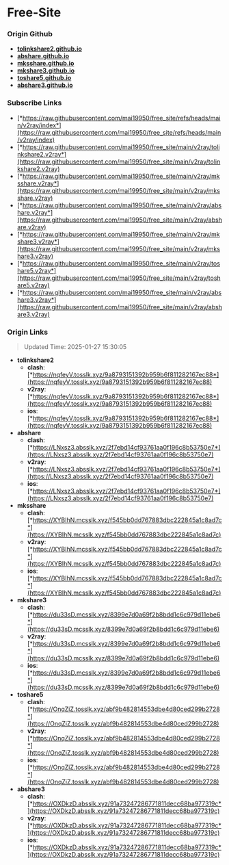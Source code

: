 # Free-Site

### Origin Github

- [**tolinkshare2.github.io**](https://github.com/tolinkshare2/tolinkshare2.github.io)
- [**abshare.github.io**](https://github.com/abshare/abshare.github.io)
- [**mksshare.github.io**](https://github.com/mksshare/mksshare.github.io)
- [**mkshare3.github.io**](https://github.com/mkshare3/mkshare3.github.io)
- [**toshare5.github.io**](https://github.com/toshare5/toshare5.github.io)
- [**abshare3.github.io**](https://github.com/abshare3/abshare3.github.io)

### Subscribe Links

- [*https://raw.githubusercontent.com/mai19950/free_site/refs/heads/main/v2ray/index*](https://raw.githubusercontent.com/mai19950/free_site/refs/heads/main/v2ray/index)
- [*https://raw.githubusercontent.com/mai19950/free_site/main/v2ray/tolinkshare2.v2ray*](https://raw.githubusercontent.com/mai19950/free_site/main/v2ray/tolinkshare2.v2ray)
- [*https://raw.githubusercontent.com/mai19950/free_site/main/v2ray/mksshare.v2ray*](https://raw.githubusercontent.com/mai19950/free_site/main/v2ray/mksshare.v2ray)
- [*https://raw.githubusercontent.com/mai19950/free_site/main/v2ray/abshare.v2ray*](https://raw.githubusercontent.com/mai19950/free_site/main/v2ray/abshare.v2ray)
- [*https://raw.githubusercontent.com/mai19950/free_site/main/v2ray/mkshare3.v2ray*](https://raw.githubusercontent.com/mai19950/free_site/main/v2ray/mkshare3.v2ray)
- [*https://raw.githubusercontent.com/mai19950/free_site/main/v2ray/toshare5.v2ray*](https://raw.githubusercontent.com/mai19950/free_site/main/v2ray/toshare5.v2ray)
- [*https://raw.githubusercontent.com/mai19950/free_site/main/v2ray/abshare3.v2ray*](https://raw.githubusercontent.com/mai19950/free_site/main/v2ray/abshare3.v2ray)

### Origin Links

> Updated Time: 2025-01-27 15:30:05

- **tolinkshare2**
  - **clash**: [*https://nqfeyV.tosslk.xyz/9a8793151392b959b6f811282167ec88*](https://nqfeyV.tosslk.xyz/9a8793151392b959b6f811282167ec88)
  - **v2ray**: [*https://nqfeyV.tosslk.xyz/9a8793151392b959b6f811282167ec88*](https://nqfeyV.tosslk.xyz/9a8793151392b959b6f811282167ec88)
  - **ios**: [*https://nqfeyV.tosslk.xyz/9a8793151392b959b6f811282167ec88*](https://nqfeyV.tosslk.xyz/9a8793151392b959b6f811282167ec88)
- **abshare**
  - **clash**: [*https://LNxsz3.absslk.xyz/2f7ebd14cf93761aa0f196c8b53750e7*](https://LNxsz3.absslk.xyz/2f7ebd14cf93761aa0f196c8b53750e7)
  - **v2ray**: [*https://LNxsz3.absslk.xyz/2f7ebd14cf93761aa0f196c8b53750e7*](https://LNxsz3.absslk.xyz/2f7ebd14cf93761aa0f196c8b53750e7)
  - **ios**: [*https://LNxsz3.absslk.xyz/2f7ebd14cf93761aa0f196c8b53750e7*](https://LNxsz3.absslk.xyz/2f7ebd14cf93761aa0f196c8b53750e7)
- **mksshare**
  - **clash**: [*https://XYBIhN.mcsslk.xyz/f545bb0dd767883dbc222845a1c8ad7c*](https://XYBIhN.mcsslk.xyz/f545bb0dd767883dbc222845a1c8ad7c)
  - **v2ray**: [*https://XYBIhN.mcsslk.xyz/f545bb0dd767883dbc222845a1c8ad7c*](https://XYBIhN.mcsslk.xyz/f545bb0dd767883dbc222845a1c8ad7c)
  - **ios**: [*https://XYBIhN.mcsslk.xyz/f545bb0dd767883dbc222845a1c8ad7c*](https://XYBIhN.mcsslk.xyz/f545bb0dd767883dbc222845a1c8ad7c)
- **mkshare3**
  - **clash**: [*https://du33sD.mcsslk.xyz/8399e7d0a69f2b8bdd1c6c979d11ebe6*](https://du33sD.mcsslk.xyz/8399e7d0a69f2b8bdd1c6c979d11ebe6)
  - **v2ray**: [*https://du33sD.mcsslk.xyz/8399e7d0a69f2b8bdd1c6c979d11ebe6*](https://du33sD.mcsslk.xyz/8399e7d0a69f2b8bdd1c6c979d11ebe6)
  - **ios**: [*https://du33sD.mcsslk.xyz/8399e7d0a69f2b8bdd1c6c979d11ebe6*](https://du33sD.mcsslk.xyz/8399e7d0a69f2b8bdd1c6c979d11ebe6)
- **toshare5**
  - **clash**: [*https://OnqZiZ.tosslk.xyz/abf9b482814553dbe4d80ced299b2728*](https://OnqZiZ.tosslk.xyz/abf9b482814553dbe4d80ced299b2728)
  - **v2ray**: [*https://OnqZiZ.tosslk.xyz/abf9b482814553dbe4d80ced299b2728*](https://OnqZiZ.tosslk.xyz/abf9b482814553dbe4d80ced299b2728)
  - **ios**: [*https://OnqZiZ.tosslk.xyz/abf9b482814553dbe4d80ced299b2728*](https://OnqZiZ.tosslk.xyz/abf9b482814553dbe4d80ced299b2728)
- **abshare3**
  - **clash**: [*https://OXDkzD.absslk.xyz/91a73247286771811decc68ba977319c*](https://OXDkzD.absslk.xyz/91a73247286771811decc68ba977319c)
  - **v2ray**: [*https://OXDkzD.absslk.xyz/91a73247286771811decc68ba977319c*](https://OXDkzD.absslk.xyz/91a73247286771811decc68ba977319c)
  - **ios**: [*https://OXDkzD.absslk.xyz/91a73247286771811decc68ba977319c*](https://OXDkzD.absslk.xyz/91a73247286771811decc68ba977319c)
